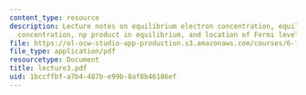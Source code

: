 ```yaml
---
content_type: resource
description: Lecture notes on equilibrium electron concentration, equilibrium hole
  concentration, np product in equilibrium, and location of Fermi level.
file: https://ol-ocw-studio-app-production.s3.amazonaws.com/courses/6-720j-integrated-microelectronic-devices-spring-2007/1bccffbfa7b4487be99b8af8b46186ef_lecture3.pdf
file_type: application/pdf
resourcetype: Document
title: lecture3.pdf
uid: 1bccffbf-a7b4-487b-e99b-8af8b46186ef
---
```

